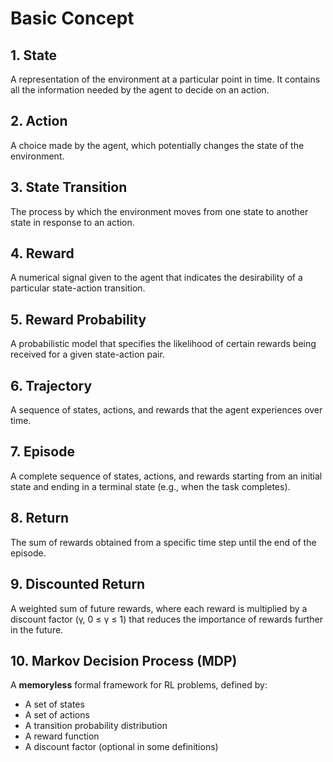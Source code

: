 # Basic Concept

## 1. State
A representation of the environment at a particular point in time. It contains all the information needed by the agent to decide on an action.

## 2. Action
A choice made by the agent, which potentially changes the state of the environment.

## 3. State Transition
The process by which the environment moves from one state to another state in response to an action.

## 4. Reward
A numerical signal given to the agent that indicates the desirability of a particular state-action transition.

## 5. Reward Probability
A probabilistic model that specifies the likelihood of certain rewards being received for a given state-action pair.

## 6. Trajectory
A sequence of states, actions, and rewards that the agent experiences over time.

## 7. Episode
A complete sequence of states, actions, and rewards starting from an initial state and ending in a terminal state (e.g., when the task completes).

## 8. Return
The sum of rewards obtained from a specific time step until the end of the episode.

## 9. Discounted Return
A weighted sum of future rewards, where each reward is multiplied by a discount factor (γ, 0 ≤ γ ≤ 1) that reduces the importance of rewards further in the future.

## 10. Markov Decision Process (MDP)
A **memoryless** formal framework for RL problems, defined by:
- A set of states
- A set of actions
- A transition probability distribution
- A reward function
- A discount factor (optional in some definitions)